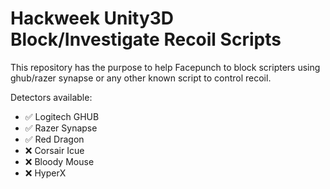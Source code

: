 ﻿# Hackweek Unity3D Block/Investigate Recoil Scripts

This repository has the purpose to help Facepunch to block scripters using ghub/razer synapse or any other known script to control recoil.

Detectors available:
- ✅ Logitech GHUB 
- ✅ Razer Synapse
- ✅ Red Dragon
- ❌ Corsair Icue
- ❌ Bloody Mouse
- ❌ HyperX
